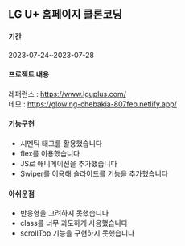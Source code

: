 ## LG U+ 홈페이지 클론코딩

#### 기간

2023-07-24~2023-07-28

#### 프로젝트 내용

레퍼런스 : https://www.lguplus.com/
<br> 데모 : https://glowing-chebakia-807feb.netlify.app/

#### 기능구현

- 시멘틱 태그를 활용했습니다
- flex를 이용했습니다
- JS로 애니메이션을 추가했습니다
- Swiper를 이용해 슬라이드를 기능을 추가했습니다

#### 아쉬운점

- 반응형을 고려하지 못했습니다
- class를 너무 과도하게 사용했습니다
- scrollTop 기능을 구현하지 못했습니다
